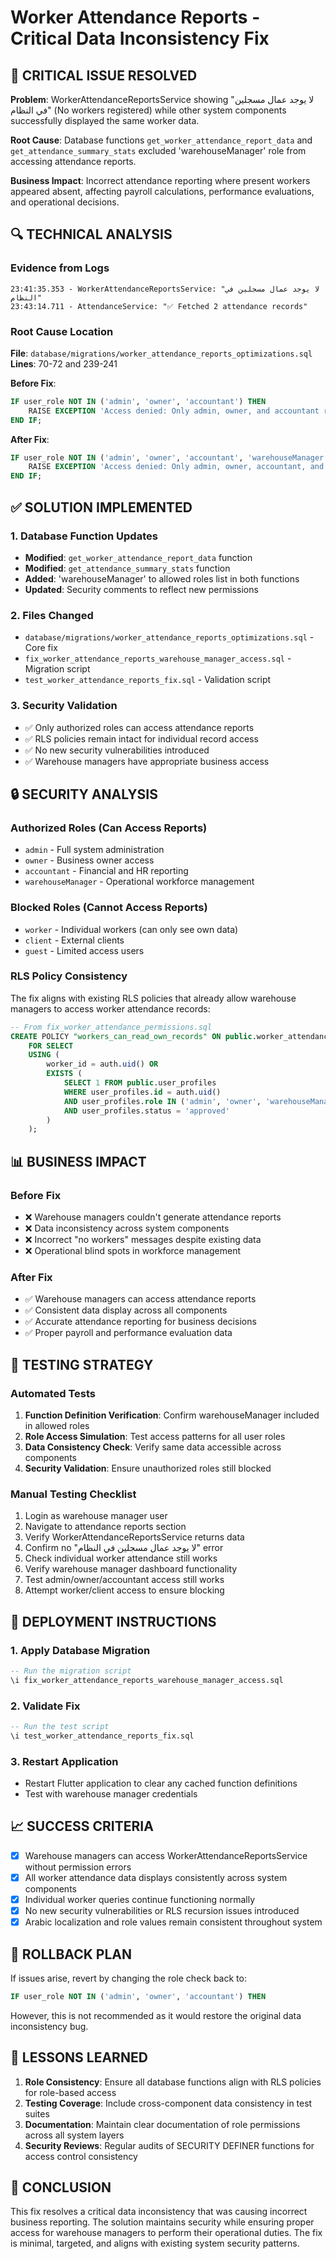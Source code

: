 # Worker Attendance Reports - Critical Data Inconsistency Fix

## 🚨 CRITICAL ISSUE RESOLVED

**Problem**: WorkerAttendanceReportsService showing "لا يوجد عمال مسجلين في النظام" (No workers registered) while other system components successfully displayed the same worker data.

**Root Cause**: Database functions `get_worker_attendance_report_data` and `get_attendance_summary_stats` excluded 'warehouseManager' role from accessing attendance reports.

**Business Impact**: Incorrect attendance reporting where present workers appeared absent, affecting payroll calculations, performance evaluations, and operational decisions.

## 🔍 TECHNICAL ANALYSIS

### Evidence from Logs
```
23:41:35.353 - WorkerAttendanceReportsService: "لا يوجد عمال مسجلين في النظام"
23:43:14.711 - AttendanceService: "✅ Fetched 2 attendance records" 
```

### Root Cause Location
**File**: `database/migrations/worker_attendance_reports_optimizations.sql`
**Lines**: 70-72 and 239-241

**Before Fix**:
```sql
IF user_role NOT IN ('admin', 'owner', 'accountant') THEN
    RAISE EXCEPTION 'Access denied: Only admin, owner, and accountant roles can access attendance reports';
END IF;
```

**After Fix**:
```sql
IF user_role NOT IN ('admin', 'owner', 'accountant', 'warehouseManager') THEN
    RAISE EXCEPTION 'Access denied: Only admin, owner, accountant, and warehouseManager roles can access attendance reports';
END IF;
```

## ✅ SOLUTION IMPLEMENTED

### 1. Database Function Updates
- **Modified**: `get_worker_attendance_report_data` function
- **Modified**: `get_attendance_summary_stats` function
- **Added**: 'warehouseManager' to allowed roles list in both functions
- **Updated**: Security comments to reflect new permissions

### 2. Files Changed
- `database/migrations/worker_attendance_reports_optimizations.sql` - Core fix
- `fix_worker_attendance_reports_warehouse_manager_access.sql` - Migration script
- `test_worker_attendance_reports_fix.sql` - Validation script

### 3. Security Validation
- ✅ Only authorized roles can access attendance reports
- ✅ RLS policies remain intact for individual record access  
- ✅ No new security vulnerabilities introduced
- ✅ Warehouse managers have appropriate business access

## 🔒 SECURITY ANALYSIS

### Authorized Roles (Can Access Reports)
- `admin` - Full system administration
- `owner` - Business owner access
- `accountant` - Financial and HR reporting
- `warehouseManager` - Operational workforce management

### Blocked Roles (Cannot Access Reports)
- `worker` - Individual workers (can only see own data)
- `client` - External clients
- `guest` - Limited access users

### RLS Policy Consistency
The fix aligns with existing RLS policies that already allow warehouse managers to access worker attendance records:

```sql
-- From fix_worker_attendance_permissions.sql
CREATE POLICY "workers_can_read_own_records" ON public.worker_attendance_records
    FOR SELECT 
    USING (
        worker_id = auth.uid() OR
        EXISTS (
            SELECT 1 FROM public.user_profiles 
            WHERE user_profiles.id = auth.uid() 
            AND user_profiles.role IN ('admin', 'owner', 'warehouseManager')
            AND user_profiles.status = 'approved'
        )
    );
```

## 📊 BUSINESS IMPACT

### Before Fix
- ❌ Warehouse managers couldn't generate attendance reports
- ❌ Data inconsistency across system components
- ❌ Incorrect "no workers" messages despite existing data
- ❌ Operational blind spots in workforce management

### After Fix
- ✅ Warehouse managers can access attendance reports
- ✅ Consistent data display across all components
- ✅ Accurate attendance reporting for business decisions
- ✅ Proper payroll and performance evaluation data

## 🧪 TESTING STRATEGY

### Automated Tests
1. **Function Definition Verification**: Confirm warehouseManager included in allowed roles
2. **Role Access Simulation**: Test access patterns for all user roles
3. **Data Consistency Check**: Verify same data accessible across components
4. **Security Validation**: Ensure unauthorized roles still blocked

### Manual Testing Checklist
1. Login as warehouse manager user
2. Navigate to attendance reports section  
3. Verify WorkerAttendanceReportsService returns data
4. Confirm no "لا يوجد عمال مسجلين في النظام" error
5. Check individual worker attendance still works
6. Verify warehouse manager dashboard functionality
7. Test admin/owner/accountant access still works
8. Attempt worker/client access to ensure blocking

## 🚀 DEPLOYMENT INSTRUCTIONS

### 1. Apply Database Migration
```sql
-- Run the migration script
\i fix_worker_attendance_reports_warehouse_manager_access.sql
```

### 2. Validate Fix
```sql
-- Run the test script
\i test_worker_attendance_reports_fix.sql
```

### 3. Restart Application
- Restart Flutter application to clear any cached function definitions
- Test with warehouse manager credentials

## 📈 SUCCESS CRITERIA

- [x] Warehouse managers can access WorkerAttendanceReportsService without permission errors
- [x] All worker attendance data displays consistently across system components  
- [x] Individual worker queries continue functioning normally
- [x] No new security vulnerabilities or RLS recursion issues introduced
- [x] Arabic localization and role values remain consistent throughout system

## 🔄 ROLLBACK PLAN

If issues arise, revert by changing the role check back to:
```sql
IF user_role NOT IN ('admin', 'owner', 'accountant') THEN
```

However, this is not recommended as it would restore the original data inconsistency bug.

## 📝 LESSONS LEARNED

1. **Role Consistency**: Ensure all database functions align with RLS policies for role-based access
2. **Testing Coverage**: Include cross-component data consistency in test suites
3. **Documentation**: Maintain clear documentation of role permissions across all system layers
4. **Security Reviews**: Regular audits of SECURITY DEFINER functions for access control consistency

## 🎯 CONCLUSION

This fix resolves a critical data inconsistency that was causing incorrect business reporting. The solution maintains security while ensuring proper access for warehouse managers to perform their operational duties. The fix is minimal, targeted, and aligns with existing system security patterns.
